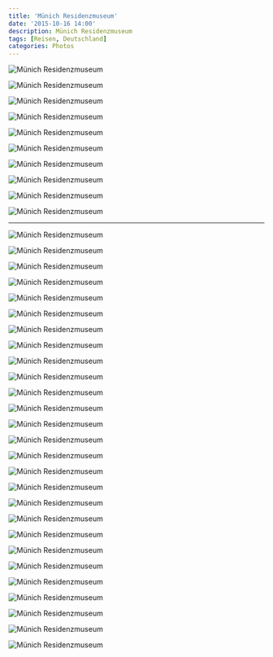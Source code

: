 ```yaml
---
title: 'Münich Residenzmuseum'
date: '2015-10-16 14:00'
description: Münich Residenzmuseum
tags: [Reisen, Deutschland]
categories: Photos
---
```


<div class='preview'><img src='{{urls.media}}/Mu-nichTreasuryOK.jpg' alt='Münich Residenzmuseum'></div>

<a id='e4db815cce236f2d94dc9684b5c0c7b9-800'></a>![Münich Residenzmuseum]({{urls.media}}/e4db815cce236f2d94dc9684b5c0c7b9-800.jpg 'Встречает посетителей некое подобие алтаря, сделанное целиком из ракушек разных цветов и размеров.')

<a id='80ce9caab9653a5faa4b4649bd23e76a-800'></a>![Münich Residenzmuseum]({{urls.media}}/80ce9caab9653a5faa4b4649bd23e76a-800.jpg 'За Родину!')

<a id='5557dd2fa20b7e5a5eaec77bd677762f-800'></a>![Münich Residenzmuseum]({{urls.media}}/5557dd2fa20b7e5a5eaec77bd677762f-800.jpg 'Ракушки, миллионы, миллиарды ракушек.')

<a id='14d34516c187b5c3617c67f7a1de23d5-800'></a>![Münich Residenzmuseum]({{urls.media}}/14d34516c187b5c3617c67f7a1de23d5-800.jpg 'Ракушная дверь.')

<a id='9b243eeca9ff8175ea97d74737a2cb8e-800'></a>![Münich Residenzmuseum]({{urls.media}}/9b243eeca9ff8175ea97d74737a2cb8e-800.jpg 'Здравствуй, язычество.')

<a id='6bd601ed40e74087f6891e1821b16399-800'></a>![Münich Residenzmuseum]({{urls.media}}/6bd601ed40e74087f6891e1821b16399-800.jpg 'Ракушки поближе.')

<a id='bc2050d86ef0ec88041b1cf08dc986e2-800'></a>![Münich Residenzmuseum]({{urls.media}}/bc2050d86ef0ec88041b1cf08dc986e2-800.jpg 'Мавр с букетом.')

<a id='24ae79dde45c9f4a73169a3300de25ca-800'></a>![Münich Residenzmuseum]({{urls.media}}/24ae79dde45c9f4a73169a3300de25ca-800.jpg 'Шишки.')

<a id='108992c64abdef1e6ad36c836c26926d-800'></a>![Münich Residenzmuseum]({{urls.media}}/108992c64abdef1e6ad36c836c26926d-800.jpg 'И еще ракушек.')

---

<a id='64b08921e1d56bfe09b3f4c504e1acd1-800'></a>![Münich Residenzmuseum]({{urls.media}}/64b08921e1d56bfe09b3f4c504e1acd1-800.jpg 'Атланты держат столик…')

<a id='5667a37d704bb1bf1951a729b3885fa6-800'></a>![Münich Residenzmuseum]({{urls.media}}/5667a37d704bb1bf1951a729b3885fa6-800.jpg 'Дверная петля.')

<a id='d5b88bd01adcc4a335640d81a3f5c099-800'></a>![Münich Residenzmuseum]({{urls.media}}/d5b88bd01adcc4a335640d81a3f5c099-800.jpg 'Петля (ракурс).')

<a id='1977ad47c6c3b74a8d2d5a55336a2d25-800'></a>![Münich Residenzmuseum]({{urls.media}}/1977ad47c6c3b74a8d2d5a55336a2d25-800.jpg 'Чулан.')

<a id='52c53c5f7225993d50e838721676600f-800'></a>![Münich Residenzmuseum]({{urls.media}}/52c53c5f7225993d50e838721676600f-800.jpg 'Зала.')

<a id='874ce3411f6db2313f03a6d0ee90f928-800'></a>![Münich Residenzmuseum]({{urls.media}}/874ce3411f6db2313f03a6d0ee90f928-800.jpg 'Перспектива залы.')

<a id='5de3e3d4227b6253ecb7ac02b64e8681-800'></a>![Münich Residenzmuseum]({{urls.media}}/5de3e3d4227b6253ecb7ac02b64e8681-800.jpg 'Потолок залы.')

<a id='6d832c9d75f4cf8cd5b0022a43358155-800'></a>![Münich Residenzmuseum]({{urls.media}}/6d832c9d75f4cf8cd5b0022a43358155-800.jpg 'Своды залы.')

<a id='3c9c4abde12496de41314b16b6876533-800'></a>![Münich Residenzmuseum]({{urls.media}}/3c9c4abde12496de41314b16b6876533-800.jpg 'Совершенно умопомрачительная оптическая иллюзия, датируемая XV веком. Потолок показался хозяину слишком низким, и его раскрасил пре-Эшер.')

<a id='05871c3c6ba031033a55d325cd91906f-800'></a>![Münich Residenzmuseum]({{urls.media}}/05871c3c6ba031033a55d325cd91906f-800.jpg 'Поближе.')

<a id='fc609899c0b627aaee411aae5d468ddc-800'></a>![Münich Residenzmuseum]({{urls.media}}/fc609899c0b627aaee411aae5d468ddc-800.jpg 'Еще кусочек.')

<a id='ea54c4754aed46bda1624987bd746377-800'></a>![Münich Residenzmuseum]({{urls.media}}/ea54c4754aed46bda1624987bd746377-800.jpg 'Баварцы любили и умели нарды.')

<a id='35156fba19e2abda3c1a11e8d69d5655-800'></a>![Münich Residenzmuseum]({{urls.media}}/35156fba19e2abda3c1a11e8d69d5655-800.jpg 'Шахматы и рулетку (в середине).')

<a id='fe78ac55ceff548ac6ad5058586862f2-800'></a>![Münich Residenzmuseum]({{urls.media}}/fe78ac55ceff548ac6ad5058586862f2-800.jpg 'Но немцы — все-таки немцы. Поэтому посреди всего этого искрящегося золотом великолепия внезапно есть трофейный коридор.')

<a id='0985f00d63db9ccf0de4d9d35768c4be-800'></a>![Münich Residenzmuseum]({{urls.media}}/0985f00d63db9ccf0de4d9d35768c4be-800.jpg 'Такие помещения у меня с детства ассоциируются со словом «капелла».')

<a id='35456fea0e5febf9d34dfe036bf775a8-800'></a>![Münich Residenzmuseum]({{urls.media}}/35456fea0e5febf9d34dfe036bf775a8-800.jpg 'Шлем из головы слона.')

<a id='63866041a39f9975e145bdee18e83738-800'></a>![Münich Residenzmuseum]({{urls.media}}/63866041a39f9975e145bdee18e83738-800.jpg 'Утепленная музыка.')

<a id='e3910ec30e1fb1aa7a928c4e10daf6eb-800'></a>![Münich Residenzmuseum]({{urls.media}}/e3910ec30e1fb1aa7a928c4e10daf6eb-800.jpg 'Прямо посреди музея группа струнников фигачит Листа.')

<a id='48b267790c494971c6f2c520aea1f609-800'></a>![Münich Residenzmuseum]({{urls.media}}/48b267790c494971c6f2c520aea1f609-800.jpg 'Люстра, при взгляде на которую моментально оцениваешь прочность креплений.')

<a id='3d7ca7960da6c58af041405593da6917-800'></a>![Münich Residenzmuseum]({{urls.media}}/3d7ca7960da6c58af041405593da6917-800.jpg 'Памяти Фрейда.')

<a id='3e6b05b95ff26e071fe25ff51ef61244-800'></a>![Münich Residenzmuseum]({{urls.media}}/3e6b05b95ff26e071fe25ff51ef61244-800.jpg 'Носорог-часы.')

<a id='41e2f0a9e86c5b0afc88d1a81043555d-800'></a>![Münich Residenzmuseum]({{urls.media}}/41e2f0a9e86c5b0afc88d1a81043555d-800.jpg 'Комната смеха.')

<a id='29285143a53f9ec1548fb348e05572e1-800'></a>![Münich Residenzmuseum]({{urls.media}}/29285143a53f9ec1548fb348e05572e1-800.jpg 'Ушадай автора по плохой фотографии.')

<a id='dcab185acca0a54e8d825dd78fcfc47f-800'></a>![Münich Residenzmuseum]({{urls.media}}/dcab185acca0a54e8d825dd78fcfc47f-800.jpg 'Типичный коридорчик.')

<a id='151c080e7ec1fc9e07bef06382ffef07-800'></a>![Münich Residenzmuseum]({{urls.media}}/151c080e7ec1fc9e07bef06382ffef07-800.jpg 'Дверь, построенная воинствующим дальтоником.')

<a id='e13d833d4a0610b3ea2636bb1129b4f8-800'></a>![Münich Residenzmuseum]({{urls.media}}/e13d833d4a0610b3ea2636bb1129b4f8-800.jpg '«Что такое, почему все время без четверти три?»')

<a id='44a0ed46541be3e7e14156ccd45bb298-800'></a>![Münich Residenzmuseum]({{urls.media}}/44a0ed46541be3e7e14156ccd45bb298-800.jpg 'Автопортрет в роскоши.')
